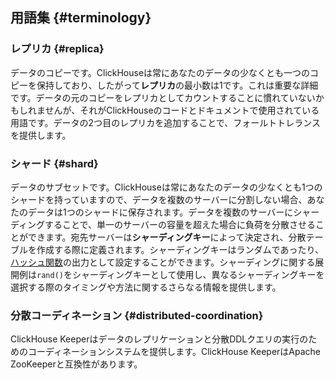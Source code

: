 

## 用語集 {#terminology}
### レプリカ {#replica}
データのコピーです。ClickHouseは常にあなたのデータの少なくとも一つのコピーを保持しており、したがって**レプリカ**の最小数は1です。これは重要な詳細です。データの元のコピーをレプリカとしてカウントすることに慣れていないかもしれませんが、それがClickHouseのコードとドキュメントで使用されている用語です。データの2つ目のレプリカを追加することで、フォールトトレランスを提供します。

### シャード {#shard}
データのサブセットです。ClickHouseは常にあなたのデータの少なくとも1つのシャードを持っていますので、データを複数のサーバーに分割しない場合、あなたのデータは1つのシャードに保存されます。データを複数のサーバーにシャーディングすることで、単一のサーバーの容量を超えた場合に負荷を分散させることができます。宛先サーバーは**シャーディングキー**によって決定され、分散テーブルを作成する際に定義されます。シャーディングキーはランダムであったり、[ハッシュ関数](/sql-reference/functions/hash-functions)の出力として設定することができます。シャーディングに関する展開例は`rand()`をシャーディングキーとして使用し、異なるシャーディングキーを選択する際のタイミングや方法に関するさらなる情報を提供します。

### 分散コーディネーション {#distributed-coordination}
ClickHouse Keeperはデータのレプリケーションと分散DDLクエリの実行のためのコーディネーションシステムを提供します。ClickHouse KeeperはApache ZooKeeperと互換性があります。
